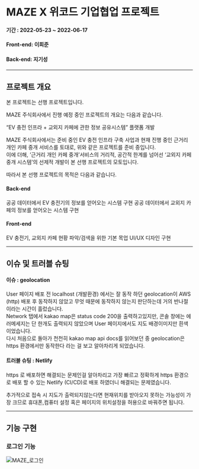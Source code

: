 # MAZE X 위코드 기업협업 프로젝트

#### 기간 : 2022-05-23 ~ 2022-06-17

#### Front-end: 이희준

#### Back-end: 지기성

---

## 프로젝트 개요

본 프로젝트는 선행 프로젝트입니다.

MAZE 주식회사에서 진행 예정 중인 프로젝트의 개요는 다음과 같습니다.

“EV 충전 인프라 + 교외지 카페에 관한 정보 공유시스템” 플랫폼 개발

MAZE 주식회사에서는 준비 중인 EV 충전 인프라 구축 사업과 현재 진행 중인 근거리 개인 카페 중개 서비스를 토대로, 위와 같은 프로젝트를 준비 중입니다.</br>
이에 더해, ’근거리 개인 카페 중개’서비스의 거리적, 공간적 한계를 넘어선 ‘교외지 카페 중개 시스템’의 선제적 개발이 본 선행 프로젝트의 모토입니다.

따라서 본 선행 프로젝트의 목적은 다음과 같습니다.

#### Back-end</br>

공공 데이터에서 EV 충전기의 정보를 얻어오는 시스템 구현
공공 데이터에서 교외지 카페의 정보를 얻어오는 시스템 구현

#### Front-end</br>

EV 충전기, 교외지 카페 현황 파악/검색을 위한 기본 목업 UI/UX 디자인 구현

---

## 이슈 및 트러블 슈팅

#### 이슈 : geolocation

User 페이지 배포 전 localhost (개발환경) 에서는 잘 동작 하던 geolocation이 AWS (http) 배포 후 동작하지 않았고
무엇 때문에 동작하지 않는지 판단하는데 거의 반나절 이라는 시간이 흘렀습니다.</br>
Network 탭에서 kakao map은 status code 200을 출력하고있지만, 콘솔 창에는 에러메세지는 단 한개도 출력되지 않았으며 User 페이지에서도 지도 배경이미지만 흰색이었습니다.</br>
다시 처음으로 돌아가 천천히 kakao map api docs를 읽어보던 중 geolocation은 https 환경에서만 동작한다 라는 걸 보고 알아차리게 되었습니다.

#### 트러블 슈팅 : Netlify

https 로 배포하면 해결되는 문제인걸 알아차리고 가장 빠르고 정확하게 https 환경으로 배포 할 수 있는 Netlify (CI/CD)로 배포 하였더니 해결되는 문제였습니다.

추가적으로 접속 시 지도가 출력되지않는다면 현재위치를 받아오지 못하는 가능성이 가장 크므로 휴대폰,컴퓨터 설정 혹은 페이지의 위치설정을 허용으로 바꿔주면 됩니다.

---

## 기능 구현

### 로그인 기능

![MAZE_로그인](https://user-images.githubusercontent.com/94230809/210689485-63fa0628-dca0-4699-af7c-1b47db670d65.gif)
